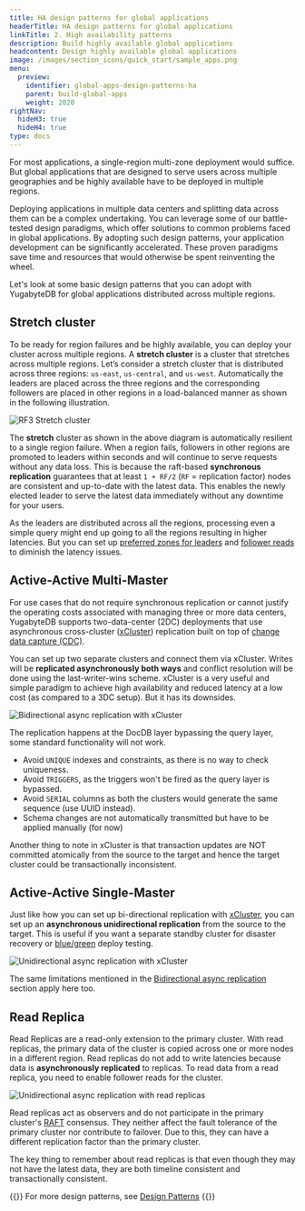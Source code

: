 ```yaml
---
title: HA design patterns for global applications
headerTitle: HA design patterns for global applications
linkTitle: 2. High availability patterns
description: Build highly available global applications
headcontent: Design highly available global applications
image: /images/section_icons/quick_start/sample_apps.png
menu:
  preview:
    identifier: global-apps-design-patterns-ha
    parent: build-global-apps
    weight: 2020
rightNav:
  hideH3: true
  hideH4: true
type: docs
---
```

<!--
Stretch cluster with sync replication
Unidirectional async replication (transaction and non-transactional)
Bidirectional async replication
Read replicas
-->

For most applications, a single-region multi-zone deployment would suffice. But global applications that are designed to serve users across multiple geographies and be highly available have to be deployed in multiple regions.

Deploying applications in multiple data centers and splitting data across them can be a complex undertaking. You can leverage some of our battle-tested design paradigms, which offer solutions to common problems faced in global applications. By adopting such design patterns, your application development can be significantly accelerated. These proven paradigms save time and resources that would otherwise be spent reinventing the wheel.

Let's look at some basic design patterns that you can adopt with YugabyteDB for global applications distributed across multiple regions.

## Stretch cluster

To be ready for region failures and be highly available, you can deploy your cluster across multiple regions. A **stretch cluster** is a cluster that stretches across multiple regions. Let’s consider a stretch cluster that is distributed across three regions: `us-east`, `us-central`, and `us-west`. Automatically the leaders are placed across the three regions and the corresponding followers are placed in other regions in a load-balanced manner as shown in the following illustration.

![RF3 Stretch cluster](/images/develop/global-apps/rf3-stretch.png)

The **stretch** cluster as shown in the above diagram is automatically resilient to a single region failure. When a region fails, followers in other regions are promoted to leaders within seconds and will continue to serve requests without any data loss. This is because the raft-based **synchronous replication** guarantees that at least `1 + RF/2` (`RF` = replication factor) nodes are consistent and up-to-date with the latest data. This enables the newly elected leader to serve the latest data immediately without any downtime for your users.

As the leaders are distributed across all the regions, processing even a simple query might end up going to all the regions resulting in higher latencies. But you can set up [preferred zones for leaders](../global-performance#reducing-latency-with-preferred-leaders) and [follower reads](../global-performance#reducing-read-latency-with-follower-reads) to diminish the latency issues.

## Active-Active Multi-Master

For use cases that do not require synchronous replication or cannot justify the operating costs associated with managing three or more data centers, YugabyteDB supports two-data-center (2DC) deployments that use asynchronous cross-cluster ([xCluster](../../../architecture/docdb-replication/async-replication)) replication built on top of [change data capture (CDC)](../../../architecture/docdb-replication/change-data-capture).

You can set up two separate clusters and connect them via xCluster. Writes will be **replicated asynchronously both ways** and conflict resolution will be done using the last-writer-wins scheme. xCluster is a very useful and simple paradigm to achieve high availability and reduced latency at a low cost (as compared to a 3DC setup). But it has its downsides.

![Bidirectional async replication with xCluster](/images/develop/global-apps/xcluster-twoway.png)

The replication happens at the DocDB layer bypassing the query layer, some standard functionality will not work.

- Avoid `UNIQUE` indexes and constraints, as there is no way to check uniqueness.
- Avoid `TRIGGERS`, as the triggers won't be fired as the query layer is bypassed.
- Avoid `SERIAL` columns as both the clusters would generate the same sequence (use UUID instead).
- Schema changes are not automatically transmitted but have to be applied manually (for now)

Another thing to note in xCluster is that transaction updates are NOT committed atomically from the source to the target and hence the target cluster could be transactionally inconsistent.

## Active-Active Single-Master

Just like how you can set up bi-directional replication with [xCluster](../../../architecture/docdb-replication/async-replication), you can set up an **asynchronous unidirectional replication** from the source to the target. This is useful if you want a separate standby cluster for disaster recovery or [blue/green](https://en.wikipedia.org/wiki/Blue-green_deployment) deploy testing.

![Unidirectional async replication with xCluster](/images/develop/global-apps/xcluster-oneway.png)

The same limitations mentioned in the [Bidirectional async replication](#bidirectional-async-replication-with-xcluster) section apply here too.

## Read Replica

Read Replicas are a read-only extension to the primary cluster. With read replicas, the primary data of the cluster is copied across one or more nodes in a different region. Read replicas do not add to write latencies because data is **asynchronously replicated** to replicas. To read data from a read replica, you need to enable follower reads for the cluster.

![Unidirectional async replication with read replicas](/images/develop/global-apps/read-replica.png)

Read replicas act as observers and do not participate in the primary cluster's [RAFT](../../../architecture/docdb-replication/replication) consensus. They neither affect the fault tolerance of the primary cluster nor contribute to failover. Due to this, they can have a different replication factor than the primary cluster.

The key thing to remember about read replicas is that even though they may not have the latest data, they are both timeline consistent and transactionally consistent.

{{<tip>}}
For more design patterns, see  [Design Patterns](../../../../explore/transactions/isolation-levels/)
{{</tip>}}

